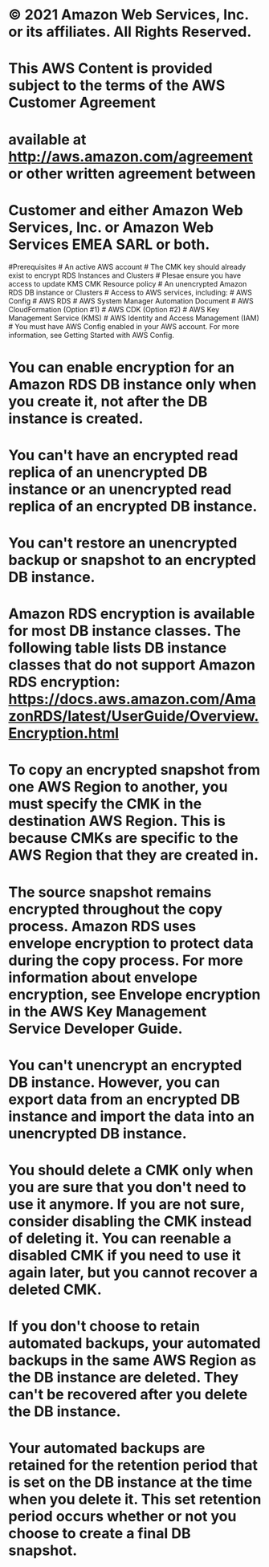 # © 2021 Amazon Web Services, Inc. or its affiliates. All Rights Reserved.
# This AWS Content is provided subject to the terms of the AWS Customer Agreement
# available at http://aws.amazon.com/agreement or other written agreement between
# Customer and either Amazon Web Services, Inc. or Amazon Web Services EMEA SARL or both.

#Prerequisites
    # An active AWS account
    # The CMK key should already exist to encrypt RDS Instances and Clusters
    # Plesae ensure you have access to update KMS CMK Resource policy
    # An unencrypted Amazon RDS DB instance or Clusters
    # Access to AWS services, including:
    #     AWS Config
    #     AWS RDS
    #     AWS System Manager Automation Document
    #     AWS CloudFormation (Option #1)
    #     AWS CDK (Option #2)
    #     AWS Key Management Service (KMS) 
    #     AWS Identity and Access Management (IAM)
    #     You must have AWS Config enabled in your AWS account. For more information, see Getting Started with AWS Config.

# You can enable encryption for an Amazon RDS DB instance only when you create it, not after the DB instance is created.
# You can't have an encrypted read replica of an unencrypted DB instance or an unencrypted read replica of an encrypted DB instance.
# You can't restore an unencrypted backup or snapshot to an encrypted DB instance.
# Amazon RDS encryption is available for most DB instance classes. The following table lists DB instance classes that do not support Amazon RDS encryption: https://docs.aws.amazon.com/AmazonRDS/latest/UserGuide/Overview.Encryption.html
# To copy an encrypted snapshot from one AWS Region to another, you must specify the CMK in the destination AWS Region. This is because CMKs are specific to the AWS Region that they are created in.
# The source snapshot remains encrypted throughout the copy process. Amazon RDS uses envelope encryption to protect data during the copy process. For more information about envelope encryption, see Envelope encryption in the AWS Key Management Service Developer Guide.
# You can't unencrypt an encrypted DB instance. However, you can export data from an encrypted DB instance and import the data into an unencrypted DB instance.
# You should delete a CMK only when you are sure that you don't need to use it anymore. If you are not sure, consider disabling the CMK instead of deleting it. You can reenable a disabled CMK if you need to use it again later, but you cannot recover a deleted CMK. 
# If you don't choose to retain automated backups, your automated backups in the same AWS Region as the DB instance are deleted. They can't be recovered after you delete the DB instance. 
# Your automated backups are retained for the retention period that is set on the DB instance at the time when you delete it. This set retention period occurs whether or not you choose to create a final DB snapshot. 
